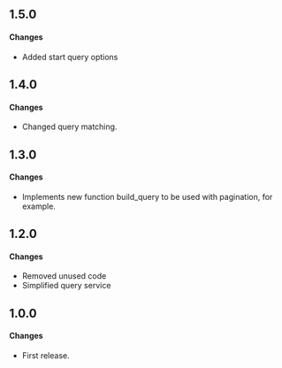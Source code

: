 1.5.0
------
#### Changes
* Added start query options

1.4.0
------
#### Changes
* Changed query matching.

1.3.0
------
#### Changes
* Implements new function build_query to be used with pagination, for example.

1.2.0
------
#### Changes
* Removed unused code
* Simplified query service

1.0.0
------
#### Changes
* First release.